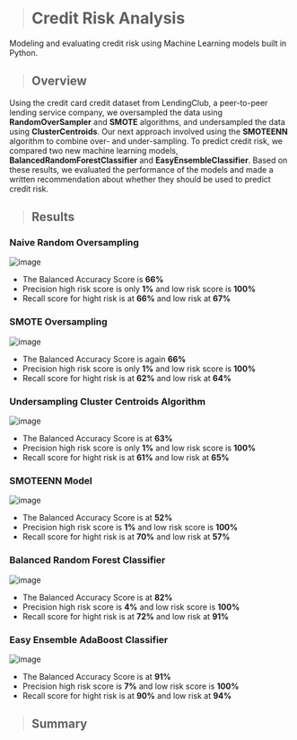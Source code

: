 > # Credit Risk Analysis
Modeling and evaluating credit risk using Machine Learning models built in Python.

> ## Overview
Using the credit card credit dataset from LendingClub, a peer-to-peer lending service company, we oversampled the data using **RandomOverSampler** and **SMOTE** algorithms, and undersampled the data using **ClusterCentroids**. Our next approach involved using the **SMOTEENN** algorithm to combine over- and under-sampling. To predict credit risk, we compared two new machine learning models, **BalancedRandomForestClassifier** and **EasyEnsembleClassifier**. Based on these results, we evaluated the performance of the models and made a written recommendation about whether they should be used to predict credit risk.

> ## Results
### Naive Random Oversampling

![image](https://user-images.githubusercontent.com/78935551/123554164-c48d1a00-d74c-11eb-8e3f-6215935874b0.png)

- The Balanced Accuracy Score is **66%**
- Precision high risk score is only **1%** and low risk score is **100%**
- Recall score for hight risk is at **66%** and low risk at **67%**

### SMOTE Oversampling

![image](https://user-images.githubusercontent.com/78935551/123555099-8f36fb00-d751-11eb-91b1-4d62eb32d457.png)

- The Balanced Accuracy Score is again **66%**
- Precision high risk score is only **1%** and low risk score is **100%**
- Recall score for hight risk is at **62%** and low risk at **64%**

### Undersampling Cluster Centroids Algorithm

![image](https://user-images.githubusercontent.com/78935551/123555252-9e6a7880-d752-11eb-80bc-41a3cc347311.png)

- The Balanced Accuracy Score is at **63%**
- Precision high risk score is only **1%** and low risk score is **100%**
- Recall score for hight risk is at **61%** and low risk at **65%**

### SMOTEENN Model

![image](https://user-images.githubusercontent.com/78935551/123555317-05882d00-d753-11eb-996e-12e189085879.png)

- The Balanced Accuracy Score is at **52%**
- Precision high risk score is **1%** and low risk score is **100%**
- Recall score for hight risk is at **70%** and low risk at **57%**

### Balanced Random Forest Classifier

![image](https://user-images.githubusercontent.com/78935551/123555344-336d7180-d753-11eb-9912-317c69d90240.png)

- The Balanced Accuracy Score is at **82%**
- Precision high risk score is **4%** and low risk score is **100%**
- Recall score for hight risk is at **72%** and low risk at **91%**

### Easy Ensemble AdaBoost Classifier

![image](https://user-images.githubusercontent.com/78935551/123555657-0a4de080-d755-11eb-93e6-e282d8adc440.png)

- The Balanced Accuracy Score is at **91%**
- Precision high risk score is **7%** and low risk score is **100%**
- Recall score for hight risk is at **90%** and low risk at **94%**


> ## Summary









